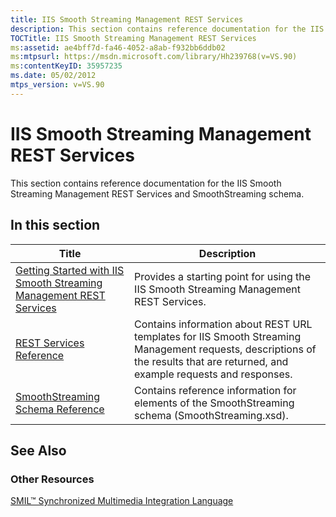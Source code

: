 ```yaml
---
title: IIS Smooth Streaming Management REST Services
description: This section contains reference documentation for the IIS Smooth Streaming Management REST Services and SmoothStreaming schema.
TOCTitle: IIS Smooth Streaming Management REST Services
ms:assetid: ae4bff7d-fa46-4052-a8ab-f932bb6ddb02
ms:mtpsurl: https://msdn.microsoft.com/library/Hh239768(v=VS.90)
ms:contentKeyID: 35957235
ms.date: 05/02/2012
mtps_version: v=VS.90
---
```


# IIS Smooth Streaming Management REST Services

This section contains reference documentation for the IIS Smooth Streaming Management REST Services and SmoothStreaming schema.

## In this section

|Title|Description|
|--- |--- |
|[Getting Started with IIS Smooth Streaming Management REST Services](getting-started-with-iis-smooth-streaming-management-rest-services.md)|Provides a starting point for using the IIS Smooth Streaming Management REST Services.|
|[REST Services Reference](rest-services-reference.md)|Contains information about REST URL templates for IIS Smooth Streaming Management requests, descriptions of the results that are returned, and example requests and responses.|
|[SmoothStreaming Schema Reference](smoothstreaming-schema-reference.md)|Contains reference information for elements of the SmoothStreaming schema (SmoothStreaming.xsd).|

## See Also

### Other Resources

[SMIL™ Synchronized Multimedia Integration Language](http://www.w3.org/audiovideo/overview.html)
